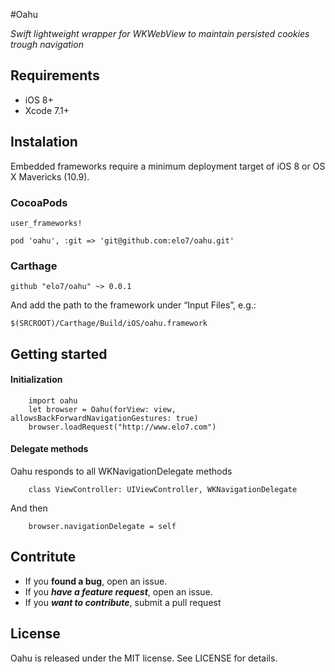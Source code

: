 #Oahu

*Swift lightweight wrapper for WKWebView to maintain persisted cookies trough navigation*

## Requirements
- iOS 8+
- Xcode 7.1+

## Instalation
Embedded frameworks require a minimum deployment target of iOS 8 or OS X Mavericks (10.9).


### CocoaPods
```
user_frameworks! 

pod 'oahu', :git => 'git@github.com:elo7/oahu.git'
```

### Carthage
```
github "elo7/oahu" ~> 0.0.1
```

And add the path to the framework under “Input Files”, e.g.:

```
$(SRCROOT)/Carthage/Build/iOS/oahu.framework
```

## Getting started
#### Initialization
```
	import oahu
	let browser = Oahu(forView: view, allowsBackForwardNavigationGestures: true)
	browser.loadRequest("http://www.elo7.com")
```

#### Delegate methods
Oahu responds to all WKNavigationDelegate methods

```
	class ViewController: UIViewController, WKNavigationDelegate
```

And then

```
	browser.navigationDelegate = self
```

## Contritute
- If you **found a bug**, open an issue.
- If you ***have a feature request***, open an issue.
- If you ***want to contribute***, submit a pull request


## License
Oahu is released under the MIT license. See LICENSE for details.
